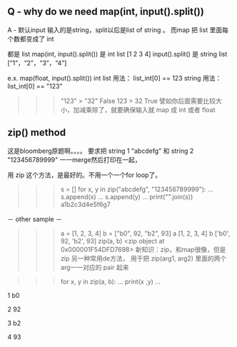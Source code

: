 Q - why do we need map(int, input().split())
----------------------------------------------
A - 默认input 输入的是string，split以后是list of string 。
而map  把 list 里面每个数都变成了 int

都是 list 
map(int, input().split()) 是 int list [1 2 3 4] 
input().split() 是 string list [“1”，“2”，“3”，“4”]

e.x. map(float, input().split())
int list 用法： list_int[0] == 123
string 用法： list_int[0] == "123"

>>> "123" > "32"
False
>>> 123 > 32
True
譬如你后面需要比较大小，加减乘除了，就要确保输入就 map 成 int 或者 float


zip() method
----------------------------------------------
这是bloomberg原题啊。。。。
要求把 string 1 "abcdefg"
和 string 2 "123456789999"
一一merge然后打印在一起，

用 zip 这个方法，是最好的。不用一个一个for loop了。
>>> s = []
>>> for x, y in zip("abcdefg", "123456789999"):
...     s.append(x)
...     s.append(y)
...
>>> print("".join(s))
a1b2c3d4e5f6g7

－ other sample － 
>>> a = [1, 2, 3, 4]
>>> b = ["b0", 92, "b2", 93]
>>> a
[1, 2, 3, 4]
>>> b
['b0', 92, 'b2', 93]
>>> zip(a, b)
<zip object at 0x000001F54DFD7698>
新知识：zip，和map很像，但是 zip 另一种常用de方法，
用于把 zip(arg1, arg2) 里面的两个arg一一对应的 pair 起来

>>> for x, y in zip(a, b):
...     print(x ,y)
...

1 b0

2 92

3 b2

4 93
